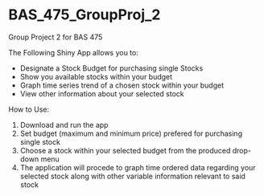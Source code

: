# BAS_475_GroupProj_2
Group Project 2 for BAS 475

The Following Shiny App allows you to:
- Designate a Stock Budget for purchasing single Stocks
- Show you available stocks within your budget
- Graph time series trend of a chosen stock within your budget
- View other information about your selected stock

How to Use:
1. Download and run the app
2. Set budget (maximum and minimum price) prefered for purchasing single stock
3. Choose a stock within your selected budget from the produced drop-down menu
4. The application will procede to graph time ordered data regarding your selected stock along with other variable information relevant to said stock
